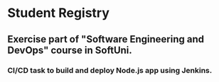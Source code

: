 # Student Registry
## Exercise part of "Software Engineering and DevOps" course in SoftUni.
### CI/CD task to build and deploy Node.js app using Jenkins.